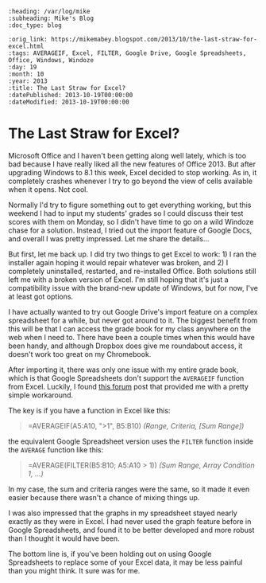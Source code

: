 ```eval_rst
:heading: /var/log/mike
:subheading: Mike's Blog
:doc_type: blog

:orig_link: https://mikemabey.blogspot.com/2013/10/the-last-straw-for-excel.html
:tags: AVERAGEIF, Excel, FILTER, Google Drive, Google Spreadsheets, Office, Windows, Windoze
:day: 19
:month: 10
:year: 2013
:title: The Last Straw for Excel?
:datePublished: 2013-10-19T00:00:00
:dateModified: 2013-10-19T00:00:00
```
# The Last Straw for Excel?

Microsoft Office and I haven't been getting along well lately, which is too bad because I have really liked all the new
features of Office 2013. But after upgrading Windows to 8.1 this week, Excel decided to stop working. As in, it
completely crashes whenever I try to go beyond the view of cells available when it opens. Not cool.

Normally I'd try to figure something out to get everything working, but this weekend I had to input my students' grades
so I could discuss their test scores with them on Monday, so I didn't have time to go on a wild Windoze chase for a
solution. Instead, I tried out the import feature of Google Docs, and overall I was pretty impressed. Let me share the
details...

But first, let me back up. I did try two things to get Excel to work: 1) I ran the installer again hoping it would
repair whatever was broken, and 2) I completely uninstalled, restarted, and re-installed Office. Both solutions still
left me with a broken version of Excel. I'm still hoping that it's just a compatibility issue with the brand-new update
of Windows, but for now, I've at least got options.

I have actually wanted to try out Google Drive's import feature on a complex spreadsheet for a while, but never got
around to it. The biggest benefit from this will be that I can access the grade book for my class anywhere on the web
when I need to. There have been a couple times when this would have been handy, and although Dropbox does give me
roundabout access, it doesn't work too great on my Chromebook.

After importing it, there was only one issue with my entire grade book, which is that Google Spreadsheets don't support
the `AVERAGEIF` function from Excel. Luckily, I found [this
forum](http://productforums.google.com/forum/#!topic/docs/L_CKN1AWM34) post that provided me with a pretty simple
workaround.

The key is if you have a function in Excel like this:

> =AVERAGEIF(A5:A10, ">1", B5:B10) *(Range, Criteria, [Sum Range])*

the equivalent Google Spreadsheet version uses the `FILTER` function inside the `AVERAGE` function like this:

> =AVERAGE(FILTER(B5:B10; A5:A10 > 1)) *(Sum Range, Array Condition 1, ...)*

In my case, the sum and criteria ranges were the same, so it made it even easier because there wasn't a chance of mixing
things up.

I was also impressed that the graphs in my spreadsheet stayed nearly exactly as they were in Excel. I had never used the
graph feature before in Google Spreadsheets, and found it to be better developed and more robust than I thought it would
have been.

The bottom line is, if you've been holding out on using Google Spreadsheets to replace some of your Excel data, it may
be less painful than you might think. It sure was for me.
